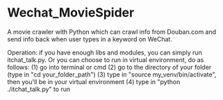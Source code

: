 # Wechat_MovieSpider

A movie crawler with Python which can crawl info from Douban.com and send info back when user types in a keyword on WeChat.

Operation: 
if you have enough libs and modules, you can simply run itchat_talk.py.
Or you can choose to run in virtual environment, do as follows:
(1) go into terminal or cmd
(2) go to the directory of your folder (type in "cd your_folder_path")
(3) type in "source my_venv/bin/activate", then you'll be in your virtual environment
(4) type in "python ./itchat_talk.py" to run

           
